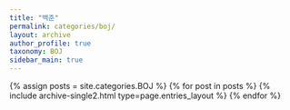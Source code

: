 ```yaml
---
title: "백준"
permalink: categories/boj/
layout: archive
author_profile: true
taxonomy: BOJ
sidebar_main: true
---
```


{% assign posts = site.categories.BOJ %}
{% for post in posts %} {% include archive-single2.html type=page.entries_layout %} {% endfor %}

